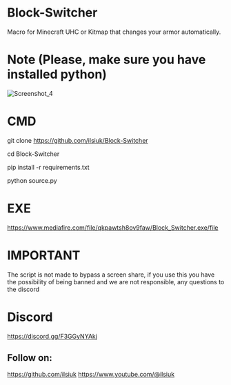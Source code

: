 # Block-Switcher
Macro for Minecraft UHC or Kitmap that changes your armor automatically.
# Note (Please, make sure you have installed python)
![Screenshot_4](https://github.com/user-attachments/assets/a7fe3a58-cf7b-4231-965c-6d8f4499a39f)

# CMD
git clone https://github.com/ilsiuk/Block-Switcher

cd Block-Switcher

pip install -r requirements.txt

python source.py
# EXE
https://www.mediafire.com/file/qkpawtsh8ov9faw/Block_Switcher.exe/file
# IMPORTANT
The script is not made to bypass a screen share, if you use this you have the possibility of being banned and we are not responsible, any questions to the discord
# Discord
https://discord.gg/F3GGyNYAkj
## Follow on:
https://github.com/ilsiuk
https://www.youtube.com/@ilsiuk
